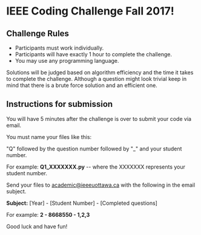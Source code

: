 # IEEE Coding Challenge Fall 2017! 

## Challenge Rules

- Participants must work individually. 
- Participants will have exactly 1 hour to complete the challenge.
- You may use any programming language.

Solutions will be judged based on algorithm efficiency and the time it takes to complete the challenge. Although a question might look trivial keep in mind that there is a brute force solution and an efficient one.

## Instructions for submission 

You will have 5 minutes after the challenge is over to submit your code via email. 

You must name your files like this:

"Q" followed by the question number followed by "_" and your student number.  

For example: **Q1_XXXXXXX.py** -- where the XXXXXXX represents your student number.

Send your files to academic@ieeeuottawa.ca with the following in the email subject. 

**Subject:** [Year] - [Student Number] - [Completed questions]

For example: **2 - 8668550 - 1,2,3**

Good luck and have fun!

  
